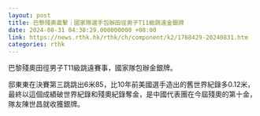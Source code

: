 ```yaml
---
layout: post
title: 巴黎殘奧直擊｜國家隊選手包辦田徑男子T11級跳遠金銀牌
date: 2024-08-31 04:38:29.000000000 +08:00
link: https://news.rthk.hk/rthk/ch/component/k2/1768429-20240831.htm
categories: rthk
---
```


巴黎殘奧田徑男子T11級跳遠賽事，國家隊包辦金銀牌。

邸東東在決賽第三跳跳出6米85，比10年前美國選手造出的舊世界紀錄多0.12米，最終以這個成績破世界紀錄和殘奧紀錄奪金，是中國代表團在今屆殘奧的第十金，隊友陳世昌就收獲銀牌。
